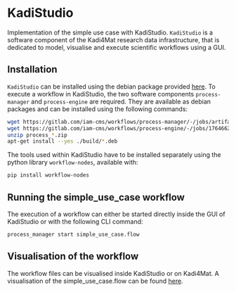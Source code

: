 # KadiStudio
Implementation of the simple use case with KadiStudio. `KadiStudio` is a software component of the 
Kadi4Mat research data infrastructure, that is dedicated to model, visualise and execute scientific workflows using a GUI. 

## Installation
`KadiStudio` can be installed using the debian package provided [here](https://kadi4mat.iam-cms.kit.edu/records/6479).
To execute a workflow in KadiStudio, the two software components `process-manager` and `process-engine` are
required. They are available as debian packages and can be installed using the following commands:
```sh
wget https://gitlab.com/iam-cms/workflows/process-manager/-/jobs/artifacts/master/download?job=pack_deb -O process_manager.zip
wget https://gitlab.com/iam-cms/workflows/process-engine/-/jobs/1764662488/artifacts/download -O process_engine.zip
unzip process_*.zip
apt-get install --yes ./build/*.deb
```
The tools used within KadiStudio have to be installed separately using the python library
`workflow-nodes`, available with:

```sh
pip install workflow-nodes
```

## Running the simple_use_case workflow

The execution of a workflow can either be started directly inside the GUI of KadiStudio or with the following CLI command:

```sh
process_manager start simple_use_case.flow
```

## Visualisation of the workflow

The workflow files can be visualised inside KadiStudio or on Kadi4Mat.
A visualisation of the simple_use_case.flow can be found [here](https://kadi4mat.iam-cms.kit.edu/records/9975/files/997c4ddd-0d36-4e8d-9014-0ce3f5dcb599).
